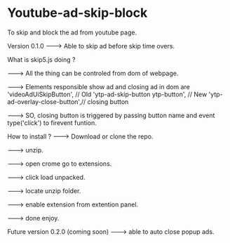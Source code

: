 # Youtube-ad-skip-block
To skip and block the ad from youtube page.


Version 0.1.0
---> Able to skip ad before skip time overs.

What is skip5.js doing ?

---> All the thing can be controled from dom of webpage.

---> Elements responsible show ad and closing ad in dom are 
    'videoAdUiSkipButton', // Old
    'ytp-ad-skip-button ytp-button', // New
    'ytp-ad-overlay-close-button',// closing button
    
---> SO, closing button is triggered by passing button name and event type('click') to firevent funtion.

How to install ?
---> Download or clone the repo.

---> unzip.

---> open crome go to extensions.

---> click load unpacked.

---> locate unzip folder.

---> enable extension from extention panel.

---> done enjoy.


Future version 0.2.0 (coming soon)
---> able to auto close popup ads.



